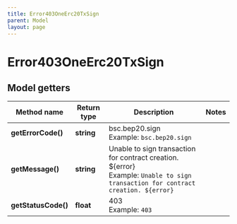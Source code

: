 ```yaml
---
title: Error403OneErc20TxSign
parent: Model
layout: page
---
```


# Error403OneErc20TxSign

## Model getters

Method name | Return type | Description | Notes
------------ | ------------- | ------------- | -------------
**getErrorCode()** | **string** | bsc.bep20.sign <br>Example: `bsc.bep20.sign` |
**getMessage()** | **string** | Unable to sign transaction for contract creation. ${error} <br>Example: `Unable to sign transaction for contract creation. ${error}` |
**getStatusCode()** | **float** | 403 <br>Example: `403` |

